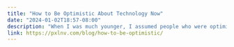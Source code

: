 ```yaml
---
title: "How to Be Optimistic About Technology Now"
date: "2024-01-02T18:57-08:00"
description: "When I was much younger, I assumed people who were optimistic must have misplaced confidence. How anyone could see a future so bright was a complete mystery, I reasoned, when what we are exposed to is a series of mistakes and then attempts at correction from public officials, corporate executives, and others. This is not […]"
link: https://pxlnv.com/blog/how-to-be-optimistic/
---
```

